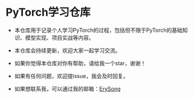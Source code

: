 # PyTorch学习仓库
- 本仓库用于记录个人学习PyTorch的过程，包括但不限于PyTorch的基础知识、模型实现、项目实战等内容。

- 本仓库会持续更新，欢迎大家一起学习交流。

- 如果你觉得本仓库对你有帮助，请给我一个star，谢谢！

- 如果有任何问题，欢迎提issue，我会及时回复。

- 如果想联系我，可以通过我的邮箱：[ErySong](mailto:er2ysong@qq.com)